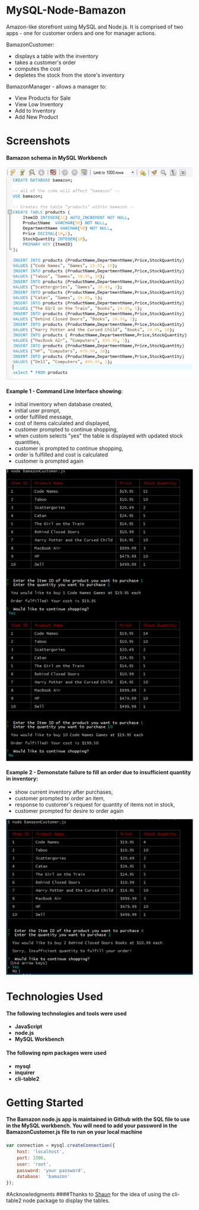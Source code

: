 # MySQL-Node-Bamazon
Amazon-like storefront using MySQL and Node.js. It is comprised of two apps - one for customer orders and one for manager actions. 

BamazonCustomer:
* displays a table with the inventory
* takes a customer's order
* computes the cost
* depletes the stock from the store's inventory

BamazonManager - allows a manager to:
* View Products for Sale 
* View Low Inventory 
* Add to Inventory
* Add New Product

# Screenshots
#### Bamazon schema in MySQL Workbench

![Alt text](/images/mysqlWorkbench.PNG?raw=true "Photo of the MySQL Workbench showing the schema and initial inventory")

#### Example 1 - Command Line Interface showing:
* initial inventory when database created,
* initial user prompt,
* order fulfilled message,
* cost of items calculated and displayed,
* customer prompted to continue shopping,
* when custom selects "yes" the table is displayed with updated stock quantities,
* customer is prompted to continue shopping,
* order is fulfilled and cost is calculated
* customer is prompted again


![Alt text](/images/r1.PNG?raw=true "Photo of the command line interface showing table with initial inventory and customer prompts")

#### Example 2 - Demonstate failure to fill an order due to insufficient quantity in inventory:
* show current inventory after purchases, 
* customer prompted to order an item, 
* response to customer's request for quantity of items not in stock,
* customer prompted for desire to order again

![Alt text](/images/r2.PNG?raw=true "Photo of the command line interface showing table with inventory and customer prompts")

# Technologies Used
#### The following technologies and tools were used
* **JavaScript**
* **node.js**
* **MySQL Workbench**

#### The following npm packages were used 
* **mysql**
* **inquirer**
* **cli-table2**

# Getting Started
#### The Bamazon node.js app is maintained in Github with the SQL file to use in the MySQL workbench. You will need to add your password in the BamazonCustomer.js file to run on your local machine

```javascript
var connection = mysql.createConnection({
	host: 'localhost',
	port: 3306,
	user: 'root',
	password: 'your password',
	database:  'bamazon'
});
```
#Acknowledgments
####Thanks to [Shaun](https://github.com/fullers) for the idea of using the cli-table2 node package to display the tables.
